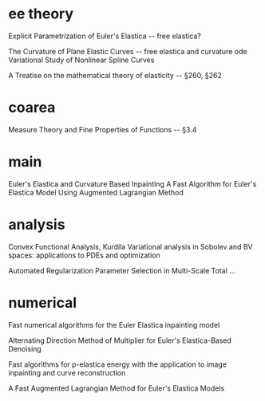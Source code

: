
# ee theory

Explicit Parametrization of Euler's Elastica -- free elastica?

The Curvature of Plane Elastic Curves -- free elastica and curvature ode
Variational Study of Nonlinear Spline Curves

A Treatise on the mathematical theory of elasticity -- §260, §262

# coarea

Measure Theory and Fine Properties of Functions -- §3.4


# main
Euler's Elastica and Curvature Based Inpainting
A Fast Algorithm for Euler's Elastica Model Using Augmented Lagrangian Method


# analysis

Convex Functional Analysis, Kurdila
Variational analysis in Sobolev and BV spaces: applications to PDEs and optimization


Automated Regularization Parameter Selection in Multi-Scale Total …

# numerical
Fast numerical algorithms for the Euler Elastica inpainting model

Alternating Direction Method of Multiplier for Euler's Elastica-Based
Denoising

Fast algorithms for p-elastica energy with the application to image
inpainting and curve reconstruction

A Fast Augmented Lagrangian Method for Euler's Elastica Models



